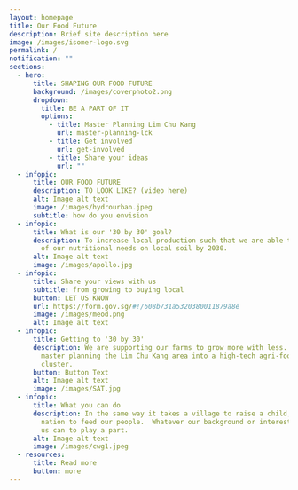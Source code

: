 ```yaml
---
layout: homepage
title: Our Food Future
description: Brief site description here
image: /images/isomer-logo.svg
permalink: /
notification: ""
sections:
  - hero:
      title: SHAPING OUR FOOD FUTURE
      background: /images/coverphoto2.png
      dropdown:
        title: BE A PART OF IT
        options:
          - title: Master Planning Lim Chu Kang
            url: master-planning-lck
          - title: Get involved
            url: get-involved
          - title: Share your ideas
            url: ""
  - infopic:
      title: OUR FOOD FUTURE
      description: TO LOOK LIKE? (video here)
      alt: Image alt text
      image: /images/hydrourban.jpeg
      subtitle: how do you envision
  - infopic:
      title: What is our '30 by 30' goal?
      description: To increase local production such that we are able to produce 30%
        of our nutritional needs on local soil by 2030.
      alt: Image alt text
      image: /images/apollo.jpg
  - infopic:
      title: Share your views with us
      subtitle: from growing to buying local
      button: LET US KNOW
      url: https://form.gov.sg/#!/608b731a5320380011879a8e
      image: /images/meod.png
      alt: Image alt text
  - infopic:
      title: Getting to '30 by 30'
      description: We are supporting our farms to grow more with less. We will also be
        master planning the Lim Chu Kang area into a high-tech agri-food
        cluster.
      button: Button Text
      alt: Image alt text
      image: /images/SAT.jpg
  - infopic:
      title: What you can do
      description: In the same way it takes a village to raise a child, it takes a
        nation to feed our people.  Whatever our background or interest, all of
        us can to play a part.
      alt: Image alt text
      image: /images/cwg1.jpeg
  - resources:
      title: Read more
      button: more
---
```

